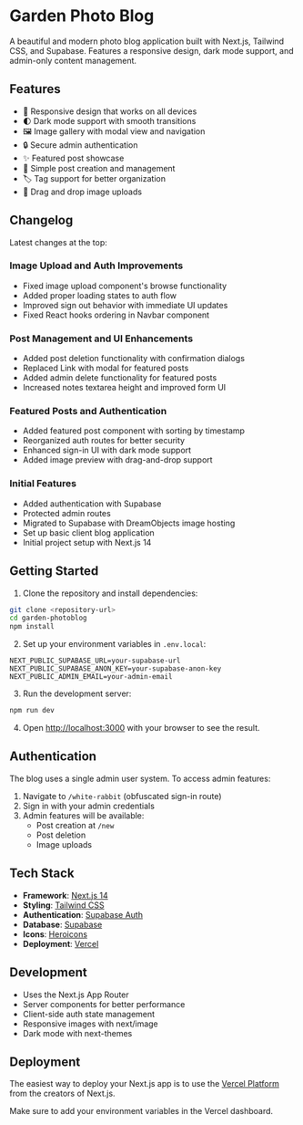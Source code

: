 # Garden Photo Blog

A beautiful and modern photo blog application built with Next.js, Tailwind CSS, and Supabase. Features a responsive design, dark mode support, and admin-only content management.

## Features

- 📱 Responsive design that works on all devices
- 🌓 Dark mode support with smooth transitions
- 🖼️ Image gallery with modal view and navigation
- 🔒 Secure admin authentication
- ✨ Featured post showcase
- 📝 Simple post creation and management
- 🏷️ Tag support for better organization
- 🎯 Drag and drop image uploads

## Changelog

Latest changes at the top:

### Image Upload and Auth Improvements
- Fixed image upload component's browse functionality
- Added proper loading states to auth flow
- Improved sign out behavior with immediate UI updates
- Fixed React hooks ordering in Navbar component

### Post Management and UI Enhancements
- Added post deletion functionality with confirmation dialogs
- Replaced Link with modal for featured posts
- Added admin delete functionality for featured posts
- Increased notes textarea height and improved form UI

### Featured Posts and Authentication
- Added featured post component with sorting by timestamp
- Reorganized auth routes for better security
- Enhanced sign-in UI with dark mode support
- Added image preview with drag-and-drop support

### Initial Features
- Added authentication with Supabase
- Protected admin routes
- Migrated to Supabase with DreamObjects image hosting
- Set up basic client blog application
- Initial project setup with Next.js 14

## Getting Started

1. Clone the repository and install dependencies:

```bash
git clone <repository-url>
cd garden-photoblog
npm install
```

2. Set up your environment variables in `.env.local`:

```env
NEXT_PUBLIC_SUPABASE_URL=your-supabase-url
NEXT_PUBLIC_SUPABASE_ANON_KEY=your-supabase-anon-key
NEXT_PUBLIC_ADMIN_EMAIL=your-admin-email
```

3. Run the development server:

```bash
npm run dev
```

4. Open [http://localhost:3000](http://localhost:3000) with your browser to see the result.

## Authentication

The blog uses a single admin user system. To access admin features:

1. Navigate to `/white-rabbit` (obfuscated sign-in route)
2. Sign in with your admin credentials
3. Admin features will be available:
   - Post creation at `/new`
   - Post deletion
   - Image uploads

## Tech Stack

- **Framework**: [Next.js 14](https://nextjs.org)
- **Styling**: [Tailwind CSS](https://tailwindcss.com)
- **Authentication**: [Supabase Auth](https://supabase.com/auth)
- **Database**: [Supabase](https://supabase.com)
- **Icons**: [Heroicons](https://heroicons.com)
- **Deployment**: [Vercel](https://vercel.com)

## Development

- Uses the Next.js App Router
- Server components for better performance
- Client-side auth state management
- Responsive images with next/image
- Dark mode with next-themes

## Deployment

The easiest way to deploy your Next.js app is to use the [Vercel Platform](https://vercel.com/new) from the creators of Next.js.

Make sure to add your environment variables in the Vercel dashboard.
